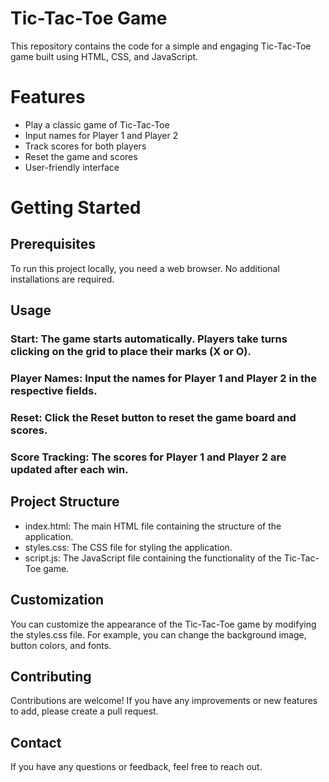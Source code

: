 # Tic-Tac-Toe Game

This repository contains the code for a simple and engaging Tic-Tac-Toe game built using HTML, CSS, and JavaScript.

<!---![image](https://github.com/user-attachments/assets/7100a1fb-37eb-4658-9ea4-24398d7fa732)--->


# Features
* Play a classic game of Tic-Tac-Toe
* Input names for Player 1 and Player 2
* Track scores for both players
* Reset the game and scores
* User-friendly interface

  
 # Getting Started
## Prerequisites
To run this project locally, you need a web browser. No additional installations are required.

## Usage
### Start: The game starts automatically. Players take turns clicking on the grid to place their marks (X or O).
### Player Names: Input the names for Player 1 and Player 2 in the respective fields.
### Reset: Click the Reset button to reset the game board and scores.
### Score Tracking: The scores for Player 1 and Player 2 are updated after each win.

## Project Structure
* index.html: The main HTML file containing the structure of the application.
* styles.css: The CSS file for styling the application.
* script.js: The JavaScript file containing the functionality of the Tic-Tac-Toe game.

## Customization
You can customize the appearance of the Tic-Tac-Toe game by modifying the styles.css file. For example, you can change the background image, button colors, and fonts.

## Contributing
Contributions are welcome! If you have any improvements or new features to add, please create a pull request.

## Contact
If you have any questions or feedback, feel free to reach out.
